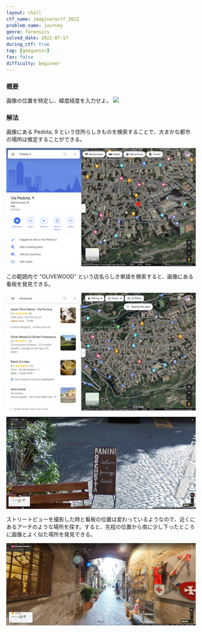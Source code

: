 ```yaml
---
layout: chall
ctf_name: imaginaryctf_2022
problem_name: journey
genre: forensics
solved_date: 2022-07-17
during_ctf: true
tag: [geoguessr]
fav: false
difficulty: beginner
---
```


### 概要

画像の位置を特定し、緯度経度を入力せよ。
![](IMG2901.jpg)

### 解法

画像にある Pedota, 9 という住所らしきものを検索することで、大まかな都市の場所は推定することができる。

![](search1.png)

この範囲内で "OLIVEWOOD" という店名らしき単語を検索すると、画像にある看板を発見できる。

![](search2.png)

![](streetview1.png)

ストリートビューを撮影した時と看板の位置は変わっているようなので、近くにあるアーチのような場所を探す。すると、先程の位置から南に少し下ったところに画像とよく似た場所を発見できる。

![](streetview2.png)
